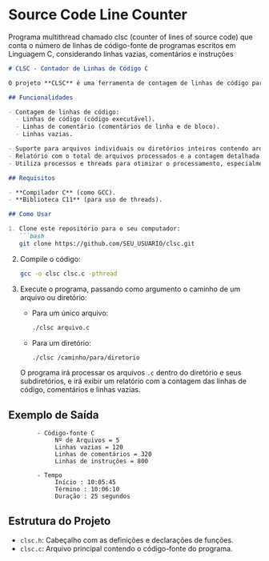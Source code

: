 # Source Code Line Counter
Programa multithread chamado clsc (counter of lines of source code) que conta o número de linhas de código-fonte de programas escritos em Linguagem C, considerando linhas vazias, comentários e instruções



```markdown
# CLSC - Contador de Linhas de Código C

O projeto **CLSC** é uma ferramenta de contagem de linhas de código para arquivos fonte C. Ele pode contar o número de linhas de código, linhas de comentário e linhas vazias em arquivos `.c`, e também pode percorrer diretórios e subdiretórios para processar vários arquivos de uma vez.

## Funcionalidades

- Contagem de linhas de código:
  - Linhas de código (código executável).
  - Linhas de comentário (comentários de linha e de bloco).
  - Linhas vazias.

- Suporte para arquivos individuais ou diretórios inteiros contendo arquivos `.c`.
- Relatório com o total de arquivos processados e a contagem detalhada de linhas.
- Utiliza processos e threads para otimizar o processamento, especialmente para grandes volumes de arquivos.

## Requisitos

- **Compilador C** (como GCC).
- **Biblioteca C11** (para uso de threads).

## Como Usar

1. Clone este repositório para o seu computador:
   ```bash
   git clone https://github.com/SEU_USUARIO/clsc.git
   ```


2. Compile o código:
   ```bash
   gcc -o clsc clsc.c -pthread
   ```
   

3. Execute o programa, passando como argumento o caminho de um arquivo ou diretório:
   - Para um único arquivo:
     ```bash
     ./clsc arquivo.c
     ```
   - Para um diretório:
     ```bash
     ./clsc /caminho/para/diretorio
     ```

   O programa irá processar os arquivos `.c` dentro do diretório e seus subdiretórios, e irá exibir um relatório com a contagem das linhas de código, comentários e linhas vazias.



## Exemplo de Saída

```text
        - Código-fonte C
             Nº de Arquivos = 5
             Linhas vazias = 120
             Linhas de comentários = 320
             Linhas de instruções = 800

        - Tempo
             Início : 10:05:45
             Término : 10:06:10
             Duração : 25 segundos
```



## Estrutura do Projeto

- `clsc.h`: Cabeçalho com as definições e declarações de funções.
- `clsc.c`: Arquivo principal contendo o código-fonte do programa.


